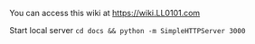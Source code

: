 You can access this wiki at https://wiki.LL0101.com

Start local server `cd docs && python -m SimpleHTTPServer 3000`
